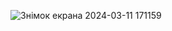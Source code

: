 
![Знімок екрана 2024-03-11 171159](https://github.com/ZloiBess/Tetris_game/assets/87580740/4d5e8d0a-e256-41ba-92cf-88d807c8a573)
